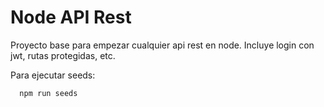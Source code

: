 # Node API Rest

Proyecto base para empezar cualquier api rest en node. Incluye login con jwt, rutas protegidas, etc.

Para ejecutar seeds:

```bash
  npm run seeds
```
